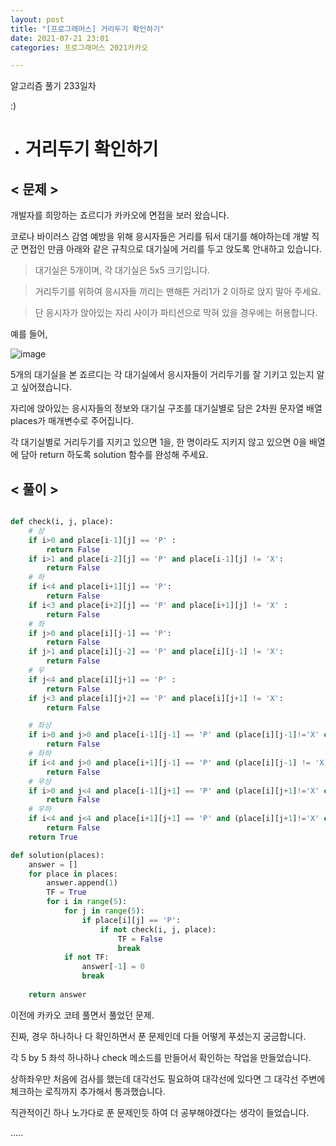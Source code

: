 ```yaml
---
layout: post
title: "[프로그래머스] 거리두기 확인하기"
date: 2021-07-21 23:01
categories: 프로그래머스 2021카카오

---
```


알고리즘 풀기 233일차

:)

- # 거리두기 확인하기


## < 문제 >

개발자를 희망하는 죠르디가 카카오에 면접을 보러 왔습니다.

코로나 바이러스 감염 예방을 위해 응시자들은 거리를 둬서 대기를 해야하는데 개발 직군 면접인 만큼 아래와 같은 규칙으로 대기실에 거리를 두고 앉도록 안내하고 있습니다.

  > 대기실은 5개이며, 각 대기실은 5x5 크기입니다.

  > 거리두기를 위하여 응시자들 끼리는 맨해튼 거리1가 2 이하로 앉지 말아 주세요.

  > 단 응시자가 앉아있는 자리 사이가 파티션으로 막혀 있을 경우에는 허용합니다.

예를 들어,

![image](https://user-images.githubusercontent.com/50662636/126506604-b0cab0af-2171-4eaa-88ec-68c54c06e694.png)

5개의 대기실을 본 죠르디는 각 대기실에서 응시자들이 거리두기를 잘 기키고 있는지 알고 싶어졌습니다. 

자리에 앉아있는 응시자들의 정보와 대기실 구조를 대기실별로 담은 2차원 문자열 배열 places가 매개변수로 주어집니다. 

각 대기실별로 거리두기를 지키고 있으면 1을, 한 명이라도 지키지 않고 있으면 0을 배열에 담아 return 하도록 solution 함수를 완성해 주세요.

## < 풀이 >

```python

def check(i, j, place):
    # 상
    if i>0 and place[i-1][j] == 'P' :
        return False
    if i>1 and place[i-2][j] == 'P' and place[i-1][j] != 'X':
        return False
    # 하
    if i<4 and place[i+1][j] == 'P':
        return False
    if i<3 and place[i+2][j] == 'P' and place[i+1][j] != 'X' :
        return False
    # 좌
    if j>0 and place[i][j-1] == 'P':
        return False
    if j>1 and place[i][j-2] == 'P' and place[i][j-1] != 'X':
        return False
    # 우
    if j<4 and place[i][j+1] == 'P' :
        return False
    if j<3 and place[i][j+2] == 'P' and place[i][j+1] != 'X':
        return False

    # 좌상
    if i>0 and j>0 and place[i-1][j-1] == 'P' and (place[i][j-1]!='X' or place[i-1][j]!='X'):
        return False
    # 좌하
    if i<4 and j>0 and place[i+1][j-1] == 'P' and (place[i][j-1] != 'X' or place[i+1][j] != 'X'):
        return False
    # 우상
    if i>0 and j<4 and place[i-1][j+1] == 'P' and (place[i][j+1]!='X' or place[i-1][j]!='X'):
        return False
    # 우하
    if i<4 and j<4 and place[i+1][j+1] == 'P' and (place[i][j+1]!='X' or place[i+1][j]!='X'): 
        return False
    return True

def solution(places):
    answer = []
    for place in places:
        answer.append(1)
        TF = True
        for i in range(5):
            for j in range(5):
                if place[i][j] == 'P':
                    if not check(i, j, place):
                        TF = False
                        break
            if not TF:
                answer[-1] = 0
                break
                        
    return answer

```

이전에 카카오 코테 풀면서 풀었던 문제.

진짜, 경우 하나하나 다 확인하면서 푼 문제인데 다들 어떻게 푸셨는지 궁금합니다.

각 5 by 5 좌석 하나하나 check 메소드를 만들어서 확인하는 작업을 만들었습니다.

상하좌우만 처음에 검사를 했는데 대각선도 필요하여 대각선에 있다면 그 대각선 주변에 체크하는 로직까지 추가해서 통과했습니다. 

직관적이긴 하나 노가다로 푼 문제인듯 하여 더 공부해야겠다는 생각이 들었습니다. 

..... 
